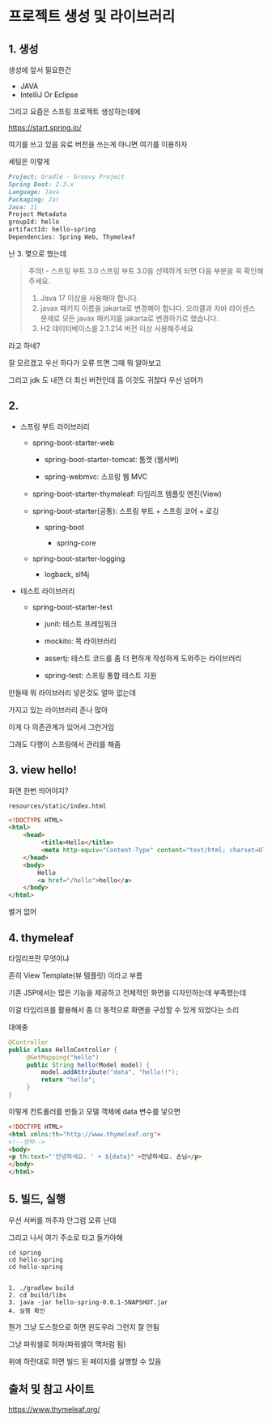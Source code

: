 # 프로젝트 생성 및 라이브러리

## 1. 생성

생성에 앞서 필요한건

- JAVA
- IntelliJ Or Eclipse

그리고 요즘은 스프링 프로젝트 생성하는데에

https://start.spring.io/

여기를 쓰고 있음 유료 버전을 쓰는게 아니면 여기를 이용하자

세팅은 이렇게

```md
Project: Gradle - Groovy Project
Spring Boot: 2.3.x
Language: Java
Packaging: Jar
Java: 11
Project Metadata
groupId: hello
artifactId: hello-spring
Dependencies: Spring Web, Thymeleaf
```

난 3. 몇으로 했는데

> 주의! - 스프링 부트 3.0
스프링 부트 3.0을 선택하게 되면 다음 부분을 꼭 확인해주세요.
>1. Java 17 이상을 사용해야 합니다.
>2. javax 패키지 이름을 jakarta로 변경해야 합니다.
>   오라클과 자바 라이센스 문제로 모든 javax 패키지를 jakarta로 변경하기로 했습니다.
>3. H2 데이터베이스를 2.1.214 버전 이상 사용해주세요

라고 하네?

잘 모르겠고 우선 하다가 오류 뜨면 그때 뭐 알아보고

그리고 jdk 도 내껀 더 최신 버전인데 흠 이것도 귀찮다 우선 넘어가

## 2.
- 스프링 부트 라이브러리

  - spring-boot-starter-web
  
    - spring-boot-starter-tomcat: 톰캣 (웹서버)
  
    - spring-webmvc: 스프링 웹 MVC
  
  - spring-boot-starter-thymeleaf: 타임리프 템플릿 엔진(View)
  - spring-boot-starter(공통): 스프링 부트 + 스프링 코어 + 로깅
  
    - spring-boot
  
      - spring-core
  - spring-boot-starter-logging
    
    - logback, slf4j
        
- 테스트 라이브러리
    
  - spring-boot-starter-test
      
    - junit: 테스트 프레임워크
        
    - mockito: 목 라이브러리
      
    - assertj: 테스트 코드를 좀 더 편하게 작성하게 도와주는 라이브러리
      
    - spring-test: 스프링 통합 테스트 지원

만들때 뭐 라이브러리 넣은것도 얼마 없는데

가지고 있는 라이브러리 존나 많아

이게 다 의존관계가 있어서 그런거임

그래도 다행이 스프링에서 관리를 해줌

## 3. view hello!

화면 한번 띄어야지?

`resources/static/index.html`
```html
<!DOCTYPE HTML>
<html>
    <head>
         <title>Hello</title>
         <meta http-equiv="Content-Type" content="text/html; charset=UTF-8" />
    </head>
    <body>
        Hello
        <a href="/hello">hello</a>
    </body>
</html>
```

별거 없어

## 4. thymeleaf

타임리프란 무엇이냐

흔히 View Template(뷰 템플릿) 이라고 부름

기존 JSP에서는 많은 기능을 제공하고 전체적인 화면을 디자인하는데 부족했는데

이걸 타임리프를 활용해서 좀 더 동적으로 화면을 구성할 수 있게 되었다는 소리

대에충

```java
@Controller
public class HelloController {
     @GetMapping("hello")
     public String hello(Model model) {
         model.addAttribute("data", "hello!!");
         return "hello";
     }
}
```
이렇게 컨트롤러를 만들고 모델 객체에 data 변수를 넣으면

```html
<!DOCTYPE HTML>
<html xmlns:th="http://www.thymeleaf.org">
<!--생략-->
<body>
<p th:text="'안녕하세요. ' + ${data}" >안녕하세요. 손님</p>
</body>
</html>
```

## 5. 빌드, 실행

우선 서버를 꺼주자 안그럼 오류 난데

그리고 나서 여기 주소로 타고 들가야해

```dos
cd spring
cd hello-spring
cd hello-spring


1. ./gradlew build
2. cd build/libs
3. java -jar hello-spring-0.0.1-SNAPSHOT.jar
4. 실행 확인
```

뭔가 그냥 도스창으로 하면 윈도우라 그런지 잘 안됨

그냥 파워셀로 하자(파워셀이 맥처럼 됨)

위에 하란대로 하면 빌드 된 페이지를 실행할 수 있음


## 출처 및 참고 사이트

https://www.thymeleaf.org/

